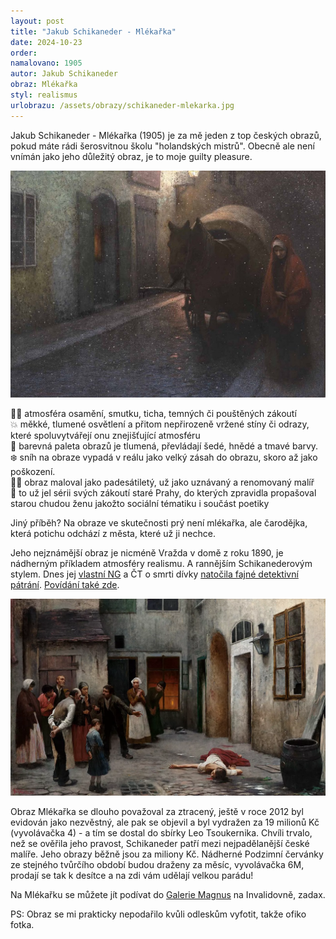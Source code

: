 ```yaml
---
layout: post
title: "Jakub Schikaneder - Mlékařka"
date: 2024-10-23
order: 
namalovano: 1905
autor: Jakub Schikaneder
obraz: Mlékařka
styl: realismus
urlobrazu: /assets/obrazy/schikaneder-mlekarka.jpg
---
```


Jakub Schikaneder - Mlékařka (1905) je za mě jeden z top českých obrazů, pokud máte rádi šerosvitnou školu "holandských mistrů". Obecně ale není vnímán jako jeho důležitý obraz, je to moje guilty pleasure. 

![Jakub Schikaneder - Mlékařka](/assets/obrazy/schikaneder-mlekarka.jpg)

🧟‍♂️ atmosféra osamění, smutku, ticha, temných či pouštěných zákoutí \
💥 měkké, tlumené osvětlení a přitom nepřirozeně vržené stíny či odrazy, které spoluvytvářejí onu znejišťující atmosféru \
🌈 barevná paleta obrazů je tlumená, převládají šedé, hnědé a tmavé barvy. \
❄️ sníh na obraze vypadá v reálu jako velký zásah do obrazu, skoro až jako poškození. \
👴🏻 obraz maloval jako padesátiletý, už jako uznávaný a renomovaný malíř \
💃 to už jel sérii svých zákoutí staré Prahy, do kterých zpravidla propašoval starou chudou ženu jakožto sociální tématiku i součást poetiky

Jiný příběh? Na obraze ve skutečnosti prý není mlékařka, ale čarodějka, která potichu odchází z města, které už ji nechce.

Jeho nejznámější obraz je nicméně Vražda v domě z roku 1890, je nádherným příkladem atmosféry realismu. A rannějším Schikanederovým stylem. Dnes jej [vlastní NG](https://sbirky.ngprague.cz/dielo/CZE:NG.O_5736) a ČT o smrti dívky [natočila fajné detektivní pátrání](https://ct24.ceskatelevize.cz/clanek/kultura/jakub-schikaneder-vrazda-v-dome-244337). [Povídání také zde](https://www.kudyznudy.cz/aktuality/cesty-za-umenim-melancholicka-prazska-zakouti-jaku). 

![Jakub Schikaneder - Vražda v domě - 1890](/assets/obrazy/jakub-schikaneder-vrazda-v-dome.webp)

Obraz Mlékařka se dlouho považoval za ztracený, ještě v roce 2012 byl evidován jako nezvěstný, ale pak se objevil a byl vydražen za 19 milionů Kč (vyvolávačka 4) - a tím se dostal do sbírky Leo Tsoukernika. Chvíli trvalo, než se ověřila jeho pravost, Schikaneder patří mezi nejpadělanější české malíře. Jeho obrazy běžně jsou za miliony Kč. Nádherné Podzimní červánky ze stejného tvůrčího období budou draženy za měsíc, vyvolávačka 6M, prodají se tak k desítce a na zdi vám udělají velkou parádu! 

Na Mlékařku se můžete jít podívat do [Galerie Magnus](https://www.galeriemagnusart.cz) na Invalidovně, zadax. 

PS: Obraz se mi prakticky nepodařilo kvůli odleskům vyfotit, takže ofiko fotka.